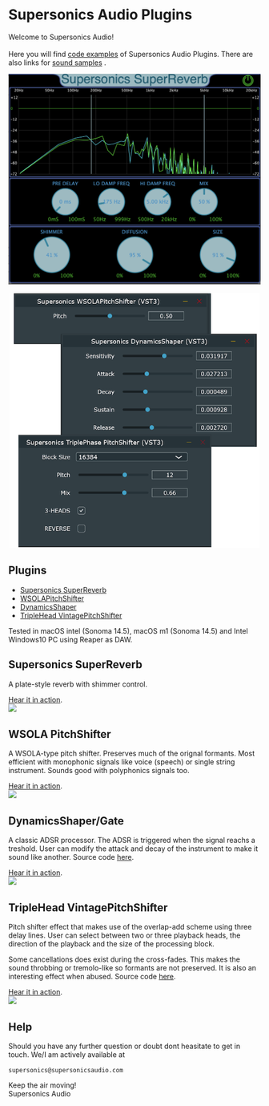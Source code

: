 # Supersonics Audio Plugins

Welcome to Supersonics Audio!<br><br>
Here you will find [code examples](code) of Supersonics Audio Plugins.
There are also links for [sound samples](https://www.youtube.com/@SupersonicsAudio) .
<br>
<p align="center">
 <img src="images/superreverbposter.png" width="800">
</p>
<p align="center">
 <img src="images/pluginsposter.png" width="500">
</p> 

## Plugins
* [Supersonics SuperReverb](#supersonics-superreverb)
* [WSOLAPitchShifter](#wsola-pitchshifter)
* [DynamicsShaper](#dynamicsshaper/gate)
* [TripleHead VintagePitchShifter](#tripleHead-VintagePitchShifter)

Tested in macOS intel (Sonoma 14.5), macOS m1 (Sonoma 14.5) and Intel Windows10 PC using Reaper as DAW.

## Supersonics SuperReverb
A plate-style reverb with shimmer control.

[Hear it in action](https://youtu.be/517ETR3p5vo).<br>
[![](https://img.youtube.com/vi/517ETR3p5vo/sddefault.jpg)](https://youtu.be/517ETR3p5vo) 
## WSOLA PitchShifter
A WSOLA-type pitch shifter. Preserves much of the orignal formants. Most efficient with monophonic signals like voice (speech) or single string instrument. 
Sounds good with polyphonics signals too.

[Hear it in action](https://youtu.be/-DjL_VXSGQc).<br>
[![](https://img.youtube.com/vi/-DjL_VXSGQc/0.jpg)](https://youtu.be/-DjL_VXSGQc) 
## DynamicsShaper/Gate 
A classic ADSR processor. The ADSR is triggered when the signal reachs a treshold. 
User can modify the attack and decay of the instrument to make it sound like another.
Source code [here](code/Supersonics-DynamicsShaper).

[Hear it in action](https://youtu.be/rb3IziiWplQ).<br>
[![](https://img.youtube.com/vi/rb3IziiWplQ/0.jpg)](https://youtu.be/rb3IziiWplQ) 

## TripleHead VintagePitchShifter
Pitch shifter effect that makes use of the overlap-add scheme using three delay lines. User can select between two or three playback heads, the direction of the playback and the size of the processing block.

Some cancellations does exist during the cross-fades. This makes the sound throbbing or tremolo-like so formants are not preserved.
It is also an interesting effect when abused.
Source code [here](code/Supersonics-TripleHead-PitchShifter).

[Hear it in action](https://youtu.be/suXz9YRy8k0).<br>
[![](https://img.youtube.com/vi/suXz9YRy8k0/0.jpg)](https://youtu.be/suXz9YRy8k0) 



## Help

Should you have any further question or doubt dont heasitate to get in touch. We/I am actively available at 
```
supersonics@supersonicsaudio.com
```
Keep the air moving!<br>
Supersonics Audio
